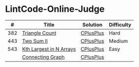# LintCode-Online-Judge

| # | Title | Solution | Difficulty |
| --- | --- | --- | --- |
| 382 | [Triangle Count](http://www.lintcode.com/en/problem/triangle-count/) | [CPlusPlus](https://github.com/yuanhui-yang/LintCode-Online-Judge/blob/master/triangle-count.cpp) | Hard |
| 443 | [Two Sum II](http://www.lintcode.com/en/problem/two-sum-ii/) | [CPlusPlus](https://github.com/yuanhui-yang/LintCode-Online-Judge/blob/master/two-sum-ii.cpp) | Medium |
| 543 | [Kth Largest in N Arrays](http://www.lintcode.com/en/problem/kth-largest-in-n-arrays/) | [CPlusPlus](https://github.com/yuanhui-yang/LintCode-Online-Judge/blob/master/kth-largest-in-n-arrays.cpp) | Easy |
| | [Connecting Graph](http://www.lintcode.com/en/problem/connecting-graph/) | [CPlusPlus](https://github.com/yuanhui-yang/LintCode-Online-Judge/blob/master/connecting-graph.cpp) |  |